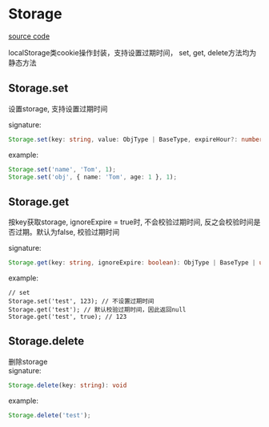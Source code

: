 # Storage

[source code](https://github.com/CiroLee/utils-gear/blob/main/src/storage.ts)

localStorage类cookie操作封装，支持设置过期时间， set, get, delete方法均为静态方法

## Storage.set

设置storage, 支持设置过期时间

signature:

```typescript
Storage.set(key: string, value: ObjType | BaseType, expireHour?: number): void
```

example:

```typescript
Storage.set('name', 'Tom', 1);
Storage.set('obj', { name: 'Tom', age: 1 }, 1);
```

## Storage.get

按key获取storage, ignoreExpire = true时, 不会校验过期时间, 反之会校验时间是否过期。默认为false, 校验过期时间

signature:

```typescript
Storage.get(key: string, ignoreExpire: boolean): ObjType | BaseType | undefined
```

example:

```
// set
Storage.set('test', 123); // 不设置过期时间
Storage.get('test'); // 默认校验过期时间，因此返回null
Storage.get('test', true); // 123
```

## Storage.delete

删除storage  
signature:

```typescript
Storage.delete(key: string): void
```

example:

```typescript
Storage.delete('test');
```

